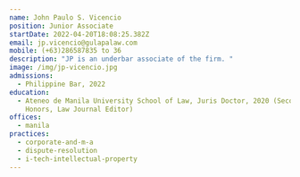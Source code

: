 ```yaml
---
name: John Paulo S. Vicencio
position: Junior Associate
startDate: 2022-04-20T18:08:25.382Z
email: jp.vicencio@gulapalaw.com
mobile: (+63)286587835 to 36
description: "JP is an underbar associate of the firm. "
image: /img/jp-vicencio.jpg
admissions:
  - Philippine Bar, 2022
education:
  - Ateneo de Manila University School of Law, Juris Doctor, 2020 (Second
    Honors, Law Journal Editor)
offices:
  - manila
practices:
  - corporate-and-m-a
  - dispute-resolution
  - i-tech-intellectual-property
---
```

